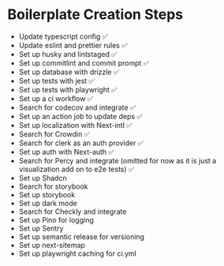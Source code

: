 # Boilerplate Creation Steps

- Update typescript config ✅
- Update eslint and prettier rules ✅
- Set up husky and lintstaged ✅
- Set up commitlint and commit prompt ✅
- Set up database with drizzle ✅
- Set up tests with jest ✅
- Set up tests with playwright ✅
- Set up a ci workflow ✅
- Search for codecov and integrate ✅
- Set up an action job to update deps ✅
- Set up localization with Next-intl ✅
- Search for Crowdin ✅
- Search for clerk as an auth provider ✅
- Set up auth with Next-auth ✅
- Search for Percy and integrate (omitted for now as it is just a visualization add on to e2e tests) ✅
- Set up Shadcn
- Search for storybook
- Set up storybook
- Set up dark mode
- Search for Checkly and integrate
- Set up Pino for logging
- Set up Sentry
- Set up semantic release for versioning
- Set up next-sitemap
- Set up playwright caching for ci.yml
